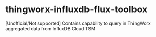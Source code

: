 # thingworx-influxdb-flux-toolbox
[Unofficial/Not supported] Contains capability to query in ThingWorx aggregated data from InfluxDB Cloud TSM
